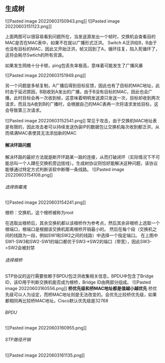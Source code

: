 ## 生成树
![[Pasted image 20220603150943.png]]
![[Pasted image 20220603151123.png]]

上面两图可以很容易看到问题所在，当发送源发出一个帧时，交换机会查看目的MAC是否在MAC表中，如果不在就以广播形式泛洪。
Switch A泛洪给B，B由于也没有目标的MAC，因此又开始泛洪，帧又回到了A，循环往复，陷入死循环了，这将会耗尽Swtich的所有资源。

如果发生网络十分卡顿，ping包丢失率极高，意味着可能发生了广播风暴

![[Pasted image 20220603151949.png]]

另一个问题是多帧复制，A广播后得到目标反馈，因此也有了目标的MAC地址，此时由于延迟原因，B刚收到A发出的广播，由于B没有目标的MAC，因此也会广播，此时目标会再一次收到帧，这意味着明明发送源只发送一次，目标却收到两次请求，而且当A收到B的广播时，会根据自己的MAC表再一次将请求发给目标，这会导致第三次请求。

![[Pasted image 20220603152541.png]]
常见于攻击，由于交换机MAC地址表是有限的，因此攻击者可以持续发送伪装IP的数据包让交换机每次收到都泛洪，从而填满MAC表使其无法添加新的MAC

#### 解决环路问题
解决环路的最好方法就是断开环路某一路的连接，从而打破闭环（实际情况下不可能总叫一个人蹲在交换机旁边拔线）。生成树协议则恰好能解决这种问题，该协议能够通过特定方式判断该软中断哪一条线路。
![[Pasted image 20220603154108.png]]

###### 选择倒霉鬼
![[Pasted image 20220603154241.png]]

根桥：交换机，这个根桥被称为root

在选取出根桥后，其余交换机都以该根桥作为参考点，然后其余非根桥上选取一个根端口，根端口是根据该交换机距离根桥开销最小的。
然后在每个段（交换机之间的线路为一段，例如SW1和SW2之间的线路）中选择一个指定端口。
在上图中SW1-SW3和SW2-SW1的端口都优于SW3->SW2的端口（带宽），因此SW3->SW2会被封禁


###### 选择根桥
STP协议的运行需要依赖于BPDU包泛洪收集相关信息，BPDU中包含了Bridge ID，该ID用于判断交换机能否成为根桥，Bridge ID由两部分组成。
![[Pasted image 20220603160556.png]]
**桥优先级和桥MAC地址都是值越小越优先**
桥优先级可以人为设定，而桥MAC地址则是无法改变的。会优先比较桥优先级，如果都相同再比较桥MAC地址。Cisco默认优先级是32768

###### BPDU
![[Pasted image 20220603160955.png]]

###### STP路径开销
![[Pasted image 20220603161135.png]]
